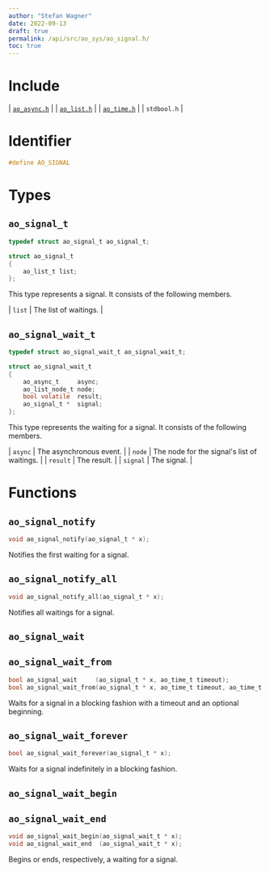 ```yaml
---
author: "Stefan Wagner"
date: 2022-09-13
draft: true
permalink: /api/src/ao_sys/ao_signal.h/
toc: true
---
```


# Include

| [`ao_async.h`](ao_async.h.md) |
| [`ao_list.h`](../ao/ao_list.h.md) |
| [`ao_time.h`](ao_time.h.md) |
| `stdbool.h` |

# Identifier

```c
#define AO_SIGNAL
```

# Types

## `ao_signal_t`

```c
typedef struct ao_signal_t ao_signal_t;
```

```c
struct ao_signal_t
{
    ao_list_t list;
};
```

This type represents a signal. It consists of the following members.

| `list` | The list of waitings. |

## `ao_signal_wait_t`

```c
typedef struct ao_signal_wait_t ao_signal_wait_t;
```

```c
struct ao_signal_wait_t
{
    ao_async_t     async;
    ao_list_node_t node;
    bool volatile  result;
    ao_signal_t *  signal;
};
```

This type represents the waiting for a signal. It consists of the following members.

| `async` | The asynchronous event. |
| `node` | The node for the signal's list of waitings. |
| `result` | The result. |
| `signal` | The signal. |

# Functions

## `ao_signal_notify`

```c
void ao_signal_notify(ao_signal_t * x);
```

Notifies the first waiting for a signal.

## `ao_signal_notify_all`

```c
void ao_signal_notify_all(ao_signal_t * x);
```

Notifies all waitings for a signal.

## `ao_signal_wait`
## `ao_signal_wait_from`

```c
bool ao_signal_wait     (ao_signal_t * x, ao_time_t timeout);
bool ao_signal_wait_from(ao_signal_t * x, ao_time_t timeout, ao_time_t beginning);
```

Waits for a signal in a blocking fashion with a timeout and an optional beginning.

## `ao_signal_wait_forever`

```c
bool ao_signal_wait_forever(ao_signal_t * x);
```

Waits for a signal indefinitely in a blocking fashion.

## `ao_signal_wait_begin`
## `ao_signal_wait_end`

```c
void ao_signal_wait_begin(ao_signal_wait_t * x);
void ao_signal_wait_end  (ao_signal_wait_t * x);
```

Begins or ends, respectively, a waiting for a signal.
